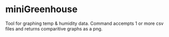 # miniGreenhouse
Tool for graphing temp &amp; humidity data. Command accempts 1 or more csv files and returns comparitive graphs as a png. 
